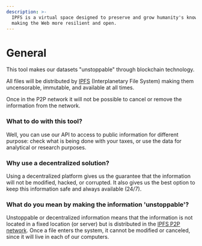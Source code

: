 ```yaml
---
description: >-
  IPFS is a virtual space designed to preserve and grow humanity's knowledge by
  making the Web more resilient and open.
---
```


# General

This tool makes our datasets "unstoppable" through blockchain technology.

All files will be distributed by [IPFS](ipfs.md) (Interplanetary File System) making them uncensorable, immutable, and available at all times.

Once in the P2P network it will not be possible to cancel or remove the information from the network.

### What to do with this tool?&#x20;

Well, you can use our API to access to public information for different purpose: check what is being done with your taxes, or use the data for analytical or research purposes.

### Why use a decentralized solution?&#x20;

Using a decentralized platform gives us the guarantee that the information will not be modified, hacked, or corrupted. It also gives us the best option to keep this information safe and always available (24/7).

### What do you mean by making the information 'unstoppable'?&#x20;

Unstoppable or decentralized information means that the information is not located in a fixed location (or server) but is distributed in the [IPFS P2P network](ipfs.md). Once a file enters the system, it cannot be modified or canceled, since it will live in each of our computers.

